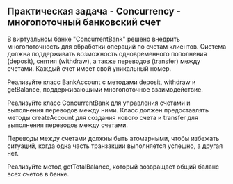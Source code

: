 ## Практическая задача - Concurrency - многопоточный банковский счет
В виртуальном банке "ConcurrentBank" решено внедрить многопоточность 
для обработки операций по счетам клиентов. 
Система должна поддерживать возможность одновременного пополнения (deposit), 
снятия (withdraw), а также переводов (transfer) между счетами. 
Каждый счет имеет свой уникальный номер.

Реализуйте класс BankAccount с методами deposit, withdraw и getBalance, 
поддерживающими многопоточное взаимодействие.

Реализуйте класс ConcurrentBank для управления счетами и выполнения переводов между ними. 
Класс должен предоставлять методы createAccount для создания нового счета и 
transfer для выполнения переводов между счетами.

Переводы между счетами должны быть атомарными, чтобы избежать ситуаций, 
когда одна часть транзакции выполняется успешно, а другая нет.

Реализуйте метод getTotalBalance, который возвращает общий баланс всех счетов в банке.